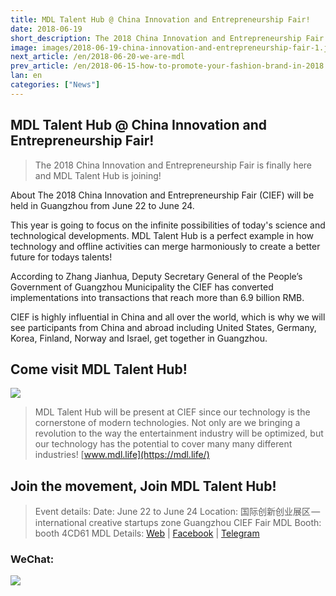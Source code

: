 ```yaml
---
title: MDL Talent Hub @ China Innovation and Entrepreneurship Fair!
date: 2018-06-19
short_description: The 2018 China Innovation and Entrepreneurship Fair is finally here and MDL Talent Hub is joining!
image: images/2018-06-19-china-innovation-and-entrepreneurship-fair-1.jpeg
next_article: /en/2018-06-20-we-are-mdl
prev_article: /en/2018-06-15-how-to-promote-your-fashion-brand-in-2018
lan: en
categories: ["News"]
---
```


## MDL Talent Hub @ China Innovation and Entrepreneurship Fair!

>   The 2018 China Innovation and Entrepreneurship Fair is finally here and MDL Talent Hub is joining!

About
The 2018 China Innovation and Entrepreneurship Fair (CIEF) will be held in Guangzhou from June 22 to June 24.

This year is going to focus on the infinite possibilities of today's science and technological developments. MDL Talent Hub is a perfect example in how technology and offline activities can merge harmoniously to create a better future for todays talents!

According to Zhang Jianhua, Deputy Secretary General of the People’s Government of Guangzhou Municipality the CIEF has converted implementations into transactions that reach more than 6.9 billion RMB.

CIEF is highly influential in China and all over the world, which is why we will see participants from China and abroad including United States, Germany, Korea, Finland, Norway and Israel, get together in Guangzhou.

## Come visit MDL Talent Hub!

![](/images/2018-06-19-china-innovation-and-entrepreneurship-fair-2.jpeg)

>MDL Talent Hub will be present at CIEF since our technology is the cornerstone of modern technologies. Not only are we bringing a revolution to the way the entertainment industry will be optimized, but our technology has the potential to cover many many different industries! [www.mdl.life](https://mdl.life/)

##   Join the movement, Join MDL Talent Hub!

>Event details:
Date: June 22 to June 24
Location: 国际创新创业展区 — international creative startups zone
Guangzhou CIEF Fair
MDL Booth: booth 4CD61
MDL Details: [Web](https://mdl.life/) | [Facebook](https://www.facebook.com/mdl.wtf) | [Telegram](https://t.me/MDL_Talent_Hub)

### WeChat:

![](/images/2018-06-19-china-innovation-and-entrepreneurship-fair-3.jpeg)

 